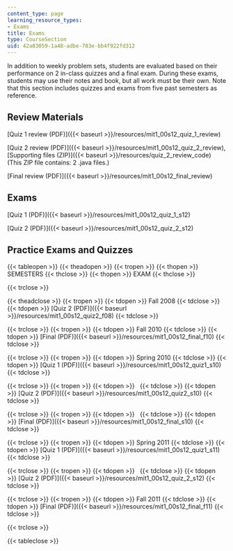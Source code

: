 ```yaml
---
content_type: page
learning_resource_types:
- Exams
title: Exams
type: CourseSection
uid: 42a83059-1a48-adbe-783e-bb4f922fd312
---
```


In addition to weekly problem sets, students are evaluated based on their performance on 2 in-class quizzes and a final exam. During these exams, students may use their notes and book, but all work must be their own. Note that this section includes quizzes and exams from five past semesters as reference.

Review Materials
----------------

[Quiz 1 review (PDF)]({{< baseurl >}}/resources/mit1_00s12_quiz_1_review)

[Quiz 2 review (PDF)]({{< baseurl >}}/resources/mit1_00s12_quiz_2_review), [Supporting files (ZIP)]({{< baseurl >}}/resources/quiz_2_review_code) (This ZIP file contains: 2 .java files.)

[Final review (PDF)]({{< baseurl >}}/resources/mit1_00s12_final_review)

Exams
-----

[Quiz 1 (PDF)]({{< baseurl >}}/resources/mit1_00s12_quiz_1_s12)

[Quiz 2 (PDF)]({{< baseurl >}}/resources/mit1_00s12_quiz_2_s12)

Practice Exams and Quizzes
--------------------------

{{< tableopen >}}
{{< theadopen >}}
{{< tropen >}}
{{< thopen >}}
SEMESTERS
{{< thclose >}}
{{< thopen >}}
EXAM
{{< thclose >}}

{{< trclose >}}

{{< theadclose >}}
{{< tropen >}}
{{< tdopen >}}
Fall 2008
{{< tdclose >}}
{{< tdopen >}}
[Quiz 2 (PDF)]({{< baseurl >}}/resources/mit1_00s12_quiz2_f08)
{{< tdclose >}}

{{< trclose >}}
{{< tropen >}}
{{< tdopen >}}
Fall 2010
{{< tdclose >}}
{{< tdopen >}}
[Final (PDF)]({{< baseurl >}}/resources/mit1_00s12_final_f10)
{{< tdclose >}}

{{< trclose >}}
{{< tropen >}}
{{< tdopen >}}
Spring 2010
{{< tdclose >}}
{{< tdopen >}}
[Quiz 1 (PDF)]({{< baseurl >}}/resources/mit1_00s12_quiz1_s10)
{{< tdclose >}}

{{< trclose >}}
{{< tropen >}}
{{< tdopen >}}
 
{{< tdclose >}}
{{< tdopen >}}
[Quiz 2 (PDF)]({{< baseurl >}}/resources/mit1_00s12_quiz2_s10)
{{< tdclose >}}

{{< trclose >}}
{{< tropen >}}
{{< tdopen >}}
 
{{< tdclose >}}
{{< tdopen >}}
[Final (PDF)]({{< baseurl >}}/resources/mit1_00s12_final_s10)
{{< tdclose >}}

{{< trclose >}}
{{< tropen >}}
{{< tdopen >}}
Spring 2011
{{< tdclose >}}
{{< tdopen >}}
[Quiz 1 (PDF)]({{< baseurl >}}/resources/mit1_00s12_quiz1_s11)
{{< tdclose >}}

{{< trclose >}}
{{< tropen >}}
{{< tdopen >}}
 
{{< tdclose >}}
{{< tdopen >}}
[Quiz 2 (PDF)]({{< baseurl >}}/resources/mit1_00s12_quiz_2_s12)
{{< tdclose >}}

{{< trclose >}}
{{< tropen >}}
{{< tdopen >}}
Fall 2011
{{< tdclose >}}
{{< tdopen >}}
[Final (PDF)]({{< baseurl >}}/resources/mit1_00s12_final_f11)
{{< tdclose >}}

{{< trclose >}}

{{< tableclose >}}